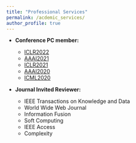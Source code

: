 ```yaml
---
title: "Professional Services"
permalink: /acdemic_services/
author_profile: true
---
```


* **Conference PC member:**
  * [ICLR2022](https://iclr.cc/) 
  * [AAAI2021](https://aaai.org/Conferences/AAAI-21/)
  * [ICLR2021](https://iclr.cc/)
  * [AAAI2020](https://aaai.org/Conferences/AAAI-20/)
  * [ICML2020](https://icml.cc/)
  
* **Journal Invited Reviewer:**
  * IEEE Transactions on Knowledge and Data
  * World Wide Web Journal
  * Information Fusion
  * Soft Computing
  * IEEE Access
  * Complexity 
